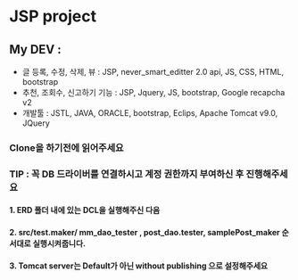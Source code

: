 # JSP project 

## My DEV : 
 - 글 등록, 수정, 삭제, 뷰 : JSP, never_smart_editter 2.0 api, JS, CSS, HTML, bootstrap
 - 추천, 조회수, 신고하기 기능 : JSP, Jquery, JS, bootstrap, Google recapcha v2
 - 개발툴 : JSTL, JAVA, ORACLE, bootstrap, Eclips, Apache Tomcat v9.0, JQuery
 
 
### Clone을 하기전에 읽어주세요 

### TIP : 꼭 DB 드라이버를 연결하시고 계정 권한까지 부여하신 후 진행해주세요 
####  1. ERD 폴더 내에 있는 DCL을 실행해주신 다음 
####  2. src/test.maker/ mm_dao_tester , post_dao.tester, samplePost_maker 순서대로 실행시켜줍니다. 
####  3. Tomcat server는 Default가 아닌 without publishing 으로 설정해주세요
